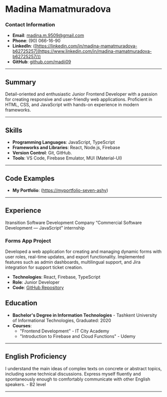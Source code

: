 # Madina Mamatmuradova

### Contact Information
- **Email**: madina.m.9509@gmail.com
- **Phone**: (90) 066-16-90
- **LinkedIn**: ([https://linkedin.com/in/madina-mamatmuradova-b62725257](https://www.linkedin.com/in/madina-mamatmuradova-b62725257/))
- **GitHub**: [github.com/madii09](https://github.com/madii09)

---

## Summary
Detail-oriented and enthusiastic Junior Frontend Developer with a passion for creating responsive and user-friendly web applications. Proficient in HTML, CSS, and JavaScript with hands-on experience in modern frameworks. 

---

## Skills
- **Programming Languages**: JavaScript, TypeScript
- **Frameworks and Libraries**: React, Node.js, Firebase
- **Version Control**: Git, GitHub.
- **Tools**: VS Code, Firebase Emulator, MUI (Material-UI)

---

## Code Examples
 - **My Portfolio**: ([https://myportfolio-seven-ashy](https://myportfolio-seven-ashy.vercel.app/))

---

## Experience
Itransition Software Development Company
“Commercial Software Development — JavaScript” internship
### Forms App Project
Developed a web application for creating and managing dynamic forms with user roles, real-time updates, and export functionality. Implemented features such as admin dashboards, multilingual support, and Jira integration for support ticket creation. 
- **Technologies**: React, Firebase, TypeScript
- **Role**: Junior Developer
- **Code**: [GitHub Repository](https://github.com/madii09/forms-app)

## Education
- **Bachelor's Degree in Information Technologies** - Tashkent University of Informational Technologies, Graduated: 2020
- **Courses**: 
  - "Frontend Development" - IT City Academy
  - "Introduction to Firebase and Cloud Functions" - Udemy

---

## English Proficiency
I understand the main ideas of complex texts on concrete or abstract topics, including some technical discussions. Express myself fluently and spontaneously enough to comfortably communicate with other English speakers. - B2 level

---


